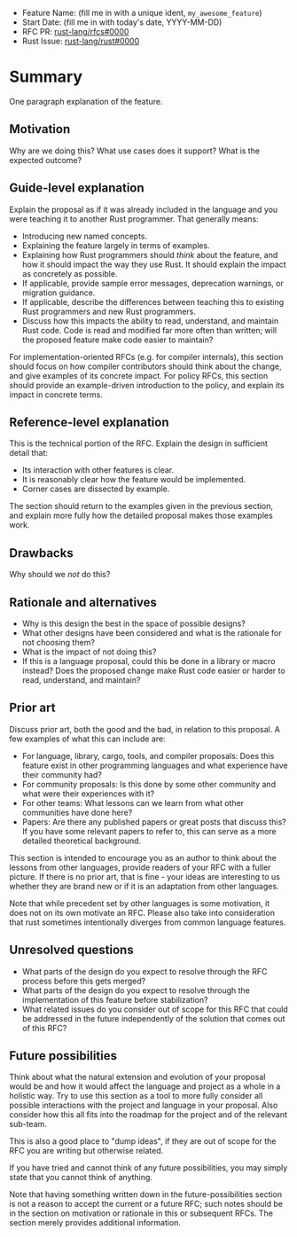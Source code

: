 * Feature Name: (fill me in with a unique ident,    `my_awesome_feature`)
* Start Date: (fill me in with today's date, YYYY-MM-DD)
* RFC PR: [rust-lang/rfcs#0000](https://github.com/rust-lang/rfcs/pull/0000)
* Rust Issue: [rust-lang/rust#0000](https://github.com/rust-lang/rust/issues/0000)
# Summary

[summary]: #summary

One paragraph explanation of the feature.

## Motivation

[motivation]: #motivation

Why are we doing this? What use cases does it support? What is the expected outcome?

## Guide-level explanation

[guide-level-explanation]: #guide-level-explanation

Explain the proposal as if it was already included in the language and you were teaching it to another Rust programmer. That generally means:

* Introducing new named concepts.
* Explaining the feature largely in terms of examples.
* Explaining how Rust programmers should *think* about the feature, and how it should impact the way they use Rust. It should explain the impact as concretely as possible.
* If applicable, provide sample error messages, deprecation warnings, or migration guidance.
* If applicable, describe the differences between teaching this to existing Rust programmers and new Rust programmers.
* Discuss how this impacts the ability to read, understand, and maintain Rust code. Code is read and modified far more often than written; will the proposed feature make code easier to maintain?

For implementation-oriented RFCs (e.g. for compiler internals), this section should focus on how compiler contributors should think about the change, and give examples of its concrete impact. For policy RFCs, this section should provide an example-driven introduction to the policy, and explain its impact in concrete terms.

## Reference-level explanation

[reference-level-explanation]: #reference-level-explanation

This is the technical portion of the RFC. Explain the design in sufficient detail that:

* Its interaction with other features is clear.
* It is reasonably clear how the feature would be implemented.
* Corner cases are dissected by example.

The section should return to the examples given in the previous section, and explain more fully how the detailed proposal makes those examples work.

## Drawbacks

[drawbacks]: #drawbacks

Why should we *not* do this?

## Rationale and alternatives

[rationale-and-alternatives]: #rationale-and-alternatives

* Why is this design the best in the space of possible designs?
* What other designs have been considered and what is the rationale for not choosing them?
* What is the impact of not doing this?
* If this is a language proposal, could this be done in a library or macro instead? Does the proposed change make Rust code easier or harder to read, understand, and maintain?

## Prior art

[prior-art]: #prior-art

Discuss prior art, both the good and the bad, in relation to this proposal.
A few examples of what this can include are:

* For language, library, cargo, tools, and compiler proposals: Does this feature exist in other programming languages and what experience have their community had?
* For community proposals: Is this done by some other community and what were their experiences with it?
* For other teams: What lessons can we learn from what other communities have done here?
* Papers: Are there any published papers or great posts that discuss this? If you have some relevant papers to refer to, this can serve as a more detailed theoretical background.

This section is intended to encourage you as an author to think about the lessons from other languages, provide readers of your RFC with a fuller picture.
If there is no prior art, that is fine - your ideas are interesting to us whether they are brand new or if it is an adaptation from other languages.

Note that while precedent set by other languages is some motivation, it does not on its own motivate an RFC.
Please also take into consideration that rust sometimes intentionally diverges from common language features.

## Unresolved questions

[unresolved-questions]: #unresolved-questions

* What parts of the design do you expect to resolve through the RFC process before this gets merged?
* What parts of the design do you expect to resolve through the implementation of this feature before stabilization?
* What related issues do you consider out of scope for this RFC that could be addressed in the future independently of the solution that comes out of this RFC?

## Future possibilities

[future-possibilities]: #future-possibilities

Think about what the natural extension and evolution of your proposal would
be and how it would affect the language and project as a whole in a holistic
way. Try to use this section as a tool to more fully consider all possible
interactions with the project and language in your proposal.
Also consider how this all fits into the roadmap for the project
and of the relevant sub-team.

This is also a good place to "dump ideas", if they are out of scope for the
RFC you are writing but otherwise related.

If you have tried and cannot think of any future possibilities,
you may simply state that you cannot think of anything.

Note that having something written down in the future-possibilities section
is not a reason to accept the current or a future RFC; such notes should be
in the section on motivation or rationale in this or subsequent RFCs.
The section merely provides additional information.
